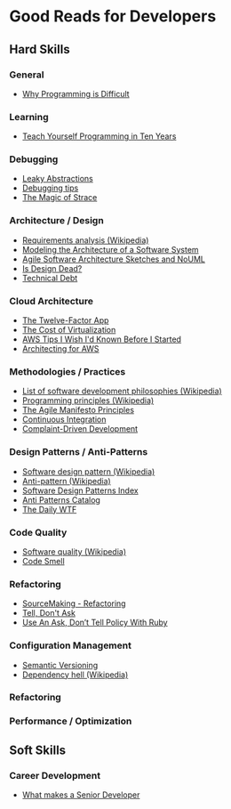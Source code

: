 Good Reads for Developers
=========================

Hard Skills
-----------

### General

 * [Why Programming is Difficult](http://joearms.github.io/2014/02/07/why-programming-is-difficult.html)
 
### Learning

 * [Teach Yourself Programming in Ten Years](http://norvig.com/21-days.html)

### Debugging

 * [Leaky Abstractions](http://www.joelonsoftware.com/articles/LeakyAbstractions.html)
 * [Debugging tips](http://www.yoda.arachsys.com/csharp/debugging.html)
 * [The Magic of Strace](http://chadfowler.com/blog/2014/01/26/the-magic-of-strace)
 
### Architecture / Design

 * [Requirements analysis (Wikipedia)](http://en.wikipedia.org/wiki/Requirements_analysis)
 * [Modeling the Architecture of a Software System](http://msdn.microsoft.com/en-us/library/dd490886.aspx)
 * [Agile Software Architecture Sketches and NoUML](http://www.infoq.com/articles/agile-software-architecture-sketches-NoUML)
 * [Is Design Dead?](http://martinfowler.com/articles/designDead.html)
 * [Technical Debt](http://martinfowler.com/bliki/TechnicalDebt.html)
 
### Cloud Architecture

 * [The Twelve-Factor App](http://12factor.net)
 * [The Cost of Virtualization](http://queue.acm.org/detail.cfm?id=1348591)
 * [AWS Tips I Wish I'd Known Before I Started](http://wblinks.com/notes/aws-tips-i-wish-id-known-before-i-started/)
 * [Architecting for AWS](http://www.slideshare.net/AmazonWebServices/architecting-for-aws)

### Methodologies / Practices

 * [List of software development philosophies (Wikipedia)](http://en.wikipedia.org/wiki/List_of_software_development_philosophies)
 * [Programming principles (Wikipedia)](http://en.wikipedia.org/wiki/Category:Programming_principles)
 * [The Agile Manifesto Principles](https://www.scrumalliance.org/community/articles/2013/november/the-agile-manifesto-principles-what-do-they-mean)
 * [Continuous Integration](http://martinfowler.com/articles/continuousIntegration.html)
 * [Complaint-Driven Development](http://www.codinghorror.com/blog/2014/02/complaint-driven-development.html)

### Design Patterns / Anti-Patterns

 * [Software design pattern (Wikipedia)](http://en.wikipedia.org/wiki/Software_design_pattern)
 * [Anti-pattern (Wikipedia)](http://en.wikipedia.org/wiki/Anti-pattern)
 * [Software Design Patterns Index](http://c2.com/cgi/wiki?SoftwareDesignPatternsIndex)
 * [Anti Patterns Catalog](http://c2.com/cgi/wiki?AntiPatternsCatalog)
 * [The Daily WTF](http://thedailywtf.com)
 
### Code Quality

 * [Software quality (Wikipedia)](http://en.wikipedia.org/wiki/Software_quality)
 * [Code Smell](http://c2.com/cgi/wiki?CodeSmell)

### Refactoring

 * [SourceMaking - Refactoring](http://sourcemaking.com/refactoring)
 * [Tell, Don't Ask](http://pragprog.com/articles/tell-dont-ask)
 * [Use An Ask, Don’t Tell Policy With Ruby](http://patshaughnessy.net/2014/2/10/use-an-ask-dont-tell-policy-with-ruby)

### Configuration Management

 * [Semantic Versioning](http://semver.org/)
 * [Dependency hell (Wikipedia)](http://en.wikipedia.org/wiki/Dependency_hell)

### Refactoring

### Performance / Optimization

Soft Skills
-----------

### Career Development

 * [What makes a Senior Developer](http://www.sowrey.org/2010/02/what-makes-a-senior-developer/)
